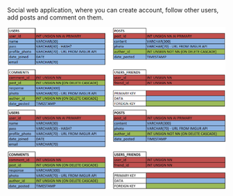 Social web application, where you can create account, follow other users, add posts and comment on them.

![](images/Postyman_DB.PNG)
![](images/tt.jpg)